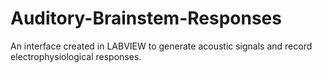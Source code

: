 # Auditory-Brainstem-Responses
An interface created in LABVIEW to generate acoustic signals and record electrophysiological responses.
